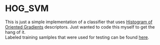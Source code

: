 # HOG_SVM
This is just a simple implementation of a classifier that uses [Histogram of Oriented Gradients](https://en.wikipedia.org/wiki/Histogram_of_oriented_gradients) descriptors. Just wanted to code this myself to get the hang of it. 
<br>Labeled training samlples that were used for testing can be found [here](https://docviewer.yandex.ru/view/108330691/?*=BJfvbQ6aSc2TTb%2BDxYAO1MMM7vR7InVybCI6InlhLWRpc2stcHVibGljOi8veU9PVGNFeHY2cVJSb2dqSEUySHpUdXZkYTdCWXZrUFBrQVFCWFFCRTk0dz06L2RhdGEvdHJhZmZpYy1zaWducy10cmFpbi56aXAiLCJ0aXRsZSI6InRyYWZmaWMtc2lnbnMtdHJhaW4uemlwIiwidWlkIjoiMTA4MzMwNjkxIiwieXUiOiI5ODU3MzYzNjExNDg4ODAyNTcxIiwibm9pZnJhbWUiOmZhbHNlLCJ0cyI6MTQ5MjYxNjQxOTI4OH0%3D).
